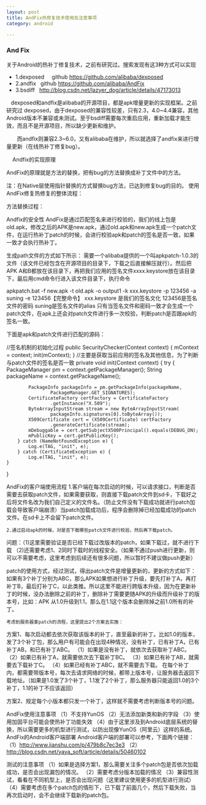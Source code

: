 ```yaml
---
layout: post
title: AndFix热修复技术使用及注意事项
category: android

---
```


### And Fix

关于Android的热补丁修复技术，之前有研究过。搜索发现有这3种方式可以实现* 1.dexposed     	github https://github.com/alibaba/dexposed* 2.andfix   		github https://github.com/alibaba/AndFix* 3.bsdiff  		http://blog.csdn.net/lazyer_dog/article/details/47173013   dexposed和andfix是alibaba的开源项目，都是apk增量更新的实现框架。之前研究过 dexposed，由于dexposed的兼容性较差，只有2.3，4.0~4.4兼容，其他Android版本不兼容或未测试。至于bsdiff需要每次重启应用，重新加载才能生效，而且不是开源项目，所以缺少更新和维护。
      而andfix则兼容2.3~6.0，又有alibaba在维护，所以就选择了andfix来进行增量更新（在线热补丁修复bug）。
   Andfix的实现原理
AndFix的原理就是方法的替换，把有bug的方法替换成补丁文件中的方法。 注：在Native层使用指针替换的方式替换bug方法，已达到修复bug的目的。使用AndFix修复热修复的整体流程：方法替换过程：Andfix的安全性AndFix是通过匹配签名来进行校验的，我们的线上包是old.apk，修改之后的APK是new.apk，通过old.apk和new.apk生成一个patch文件，在运行热补丁patch的时候，会进行校验apk和patch的签名是否一致，如果一致才会执行热补丁。生成path文件的方式如下所示：需要一个alibaba提供的一个叫apkpatch-1.0.3的文件（该文件已经包含在开源项目的目录下，下载之后直接解压就行）。然后把APK A和B都放在该目录下，再把我们应用的签名文件xxxx.keystore放在该目录下，最后用cmd命令行进入该文件目录下，执行命令apkpatch.bat -f new.apk -t old.apk -o output1 -k xxx.keystore -p 123456 -a suning -e 123456【完整命令】xxx.keystore 是我们的签名文化123456是签名文件的密码suning是签名文件的alias只有当签名文件和密码一致才会生成一个patch文件，在apk上还会对patch文件进行多一次校验，判断patch是否跟apk的签名一致。下面是apk和patch文件进行匹配的源码：//签名机制的初始化过程public SecurityChecker(Context context) {        mContext = context;        init(mContext);}//主要是获取当前应用的签名及其他信息，为了判断与patch文件的签名是否一致private void init(Context context) {        try {            PackageManager pm = context.getPackageManager();            String packageName = context.getPackageName();            PackageInfo packageInfo = pm.getPackageInfo(packageName,                    PackageManager.GET_SIGNATURES);            CertificateFactory certFactory = CertificateFactory                    .getInstance("X.509");            ByteArrayInputStream stream = new ByteArrayInputStream(                    packageInfo.signatures[0].toByteArray());            X509Certificate cert = (X509Certificate) certFactory                    .generateCertificate(stream);            mDebuggable = cert.getSubjectX500Principal().equals(DEBUG_DN);            mPublicKey = cert.getPublicKey();        } catch (NameNotFoundException e) {            Log.e(TAG, "init", e);        } catch (CertificateException e) {            Log.e(TAG, "init", e);    }}AndFix的客户端使用流程	1.客户端在每次启动的时候，可以请求接口，判断是否需要去获取patch文件，如果需要获取，则直接下载patch文件到sd卡，下载好之后将文件名改为我们自己定义的文件名。（防止文件没有下载成功就进行patch加载会导致客户端崩溃）当patch加载成功后，程序会删除掉已经加载成功的patch文件。在sd卡上不会留下patch文件。    2.通过启动apk的时候，对是否下载哪些patch文件进行校验，然后再下载patch。问题：（1)这里需要验证是否已经下载过改版本的patch，如果下载过，就不进行下载	 （2)还需要考虑1、2同时下载时的线程安全。（如果不通过push进行更新，则可以不需要考虑，这里考虑到后续还有很多问题，所以暂时不建议做push更新）patch的使用方式，经过测试，得出patch文件是增量更新的，更新的方式如下：如果有3个补丁分别为ABC，那么APK如果想进行补丁升级，要先打补丁A，再打补丁B，最后打补丁C，以此类推。所以这里不能进行跨版本升级，因为在更新补丁的时候，没办法删除之前的补丁，删除补丁需要更随APK的升级而升级补丁的版本号，比如：APK 从1.0升级到1.1，那么在1.1这个版本会删除掉之前1.0所有的补丁。	考虑到服务器拿patch的流程，这里提出2个方案去实施：方案1、每次启动都去依次获取该版本的补丁，直至最新的补丁。比如1.0的版本，发了3个补丁包，那么用户有可能会在出现4种情况，没有补丁，已有补丁A，已有补丁AB，和已有补丁ABC。	（1）如果是没有补丁，就依次去获取补丁ABC。	（2）如果已有补丁A，就需要依次去下载补丁BC。	（3）如果已有补丁AB，就需要去下载补丁C。	（4）如果已经有补丁ABC，就不需要去下载。在每个补丁内，都需要带版本号，每次去请求网络的时候，都带上版本号，让服务器去返回下载地址。（如果是1.0发了3个补丁，1.1发了2个补丁，那么服务器只能返回1.0的3个补丁，1.1的补丁不应该返回）方案2、规定每个小版本都只发一个补丁，这样就不需要考虑判断版本号的问题。AndFix使用注意事项（1）不支持YunOS（2）无法添加新类和新的字段（3）使用加固平台可能会使热补丁功能失效（4）由于这里涉及到Android底层系统的替换，所以需要更多的机型进行测试，以防出现像YunOS（阿里云）这样的系统。AndFix的Android客户端部署Android客户端的部署可以参考，下面两个链接：（1）http://www.jianshu.com/p/479b8c7ec3e3（2）http://blog.csdn.net/yaya_soft/article/details/50460102测试的注意事项（1）如果是选择方案1，那么需要关注多个patch包是否依次加载成功，是否会出现漏包的情况。（2）需要考虑分版本加载的情况（3）兼容性测试，看看在不同机型上，是否会出现问题（这里建议使用更多的机型进行测试）（4）需要考虑在多个patch包的情形下，已下载了前面几个，然后下载失败，当再次启动时，会不会继续下载新的patch包。
